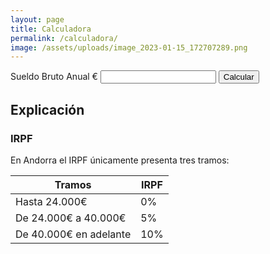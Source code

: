 ```yaml
---
layout: page
title: Calculadora
permalink: /calculadora/
image: /assets/uploads/image_2023-01-15_172707289.png
---
```





<label>Sueldo Bruto Anual € </label>
<input id="gross-salary-input" type="text"  min="1" step="any" onkeyup="addCommas()" />
<button class="btn" onclick="calculate()">Calcular</button>


<div class="result" style="display: none">
	<div>
		Si tuvieras un sueldo bruto anual de <span class="gross-salary"></span> en Andorra se traduciría en un sueldo neto de <span class="net-salary-yearly"></span> anuales ó <span class="net-salary-monthly"></span> mensuales.
	</div>

	<table>
		<thead>
			<tr>
				<td> Sueldo Bruto </td>
				<td> Sueldo Neto Anual </td>
				<td> Sueldo Neto Mensual </td>
				<td> Impuesto Anuales </td>
			</tr>
		</thead>
		<tbody>
			<tr>
				<td class="gross-salary"></td>
				<td class="net-salary-yearly"></td>
				<td class="net-salary-monthly"></td>
				<td class="tax"></td>
			</tr>
		</tbody>
	</table>

</div>

<div>
	<h2> Explicación </h2>
	<h3> IRPF </h3>
	<div>
		En Andorra el IRPF únicamente presenta tres tramos:
	</div>
	<table>
		<thead>
			<tr>
				<th>Tramos</th>
				<th>IRPF</th>
			</tr>	
		</thead>
		<tbody>
			<tr>
				<td>Hasta 24.000€</td>
				<td>0%</td>
			</tr>	
			<tr>
				<td>De 24.000€ a 40.000€</td>
				<td>5%</td>
			</tr>	
			<tr>
				<td>De 40.000€ en adelante</td>
				<td>10%</td>
			</tr>	
		</tbody>
	</table>
</div>


<script src="/js/calculator.js"/>
